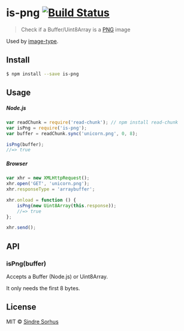 # is-png [![Build Status](https://travis-ci.org/sindresorhus/is-png.svg?branch=master)](https://travis-ci.org/sindresorhus/is-png)

> Check if a Buffer/Uint8Array is a [PNG](http://en.wikipedia.org/wiki/Portable_Network_Graphics) image

Used by [image-type](https://github.com/sindresorhus/image-type).


## Install

```sh
$ npm install --save is-png
```


## Usage

##### Node.js

```js
var readChunk = require('read-chunk'); // npm install read-chunk
var isPng = require('is-png');
var buffer = readChunk.sync('unicorn.png', 0, 8);

isPng(buffer);
//=> true
```

##### Browser

```js
var xhr = new XMLHttpRequest();
xhr.open('GET', 'unicorn.png');
xhr.responseType = 'arraybuffer';

xhr.onload = function () {
	isPng(new Uint8Array(this.response));
	//=> true
};

xhr.send();
```


## API

### isPng(buffer)

Accepts a Buffer (Node.js) or Uint8Array.

It only needs the first 8 bytes.


## License

MIT © [Sindre Sorhus](http://sindresorhus.com)
